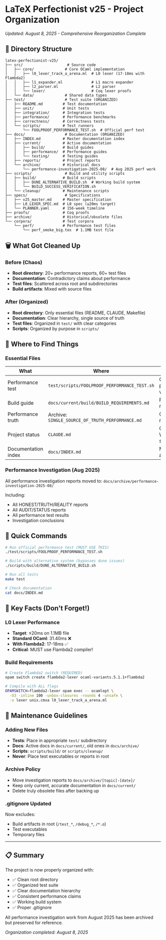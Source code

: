 # LaTeX Perfectionist v25 - Project Organization

*Updated: August 8, 2025 - Comprehensive Reorganization Complete*

## 📂 Directory Structure

```
latex-perfectionist-v25/
├── src/                    # Source code
│   ├── core/              # Core OCaml implementation
│   │   ├── l0_lexer_track_a_arena.ml  # L0 lexer (17-18ms with Flambda2)
│   │   ├── l1_expander.ml             # L1 macro expander
│   │   ├── l2_parser.ml               # L2 parser
│   │   └── lexer/                     # Coq lexer proofs
│   └── data/              # Shared data types
├── test/                  # Test suite (ORGANIZED)
│   ├── README.md         # Test documentation
│   ├── unit/             # Unit tests
│   ├── integration/      # Integration tests
│   ├── performance/      # Performance benchmarks
│   ├── correctness/      # Correctness tests
│   └── scripts/          # Test runners
│       └── FOOLPROOF_PERFORMANCE_TEST.sh  # Official perf test
├── docs/                  # Documentation (ORGANIZED)
│   ├── INDEX.md          # Master documentation index
│   ├── current/          # Active documentation
│   │   ├── build/        # Build guides
│   │   ├── performance/  # Performance guides
│   │   └── testing/      # Testing guides
│   ├── reports/          # Project reports
│   └── archive/          # Historical docs
│       └── performance-investigation-2025-08/  # Aug 2025 perf work
├── scripts/               # Build and utility scripts
│   ├── build/            # Build scripts
│   │   ├── DUNE_ALTERNATIVE_BUILD.sh  # Working build system
│   │   └── BUILD_SUCCESS_VERIFICATION.sh
│   └── cleanup/          # Maintenance scripts
├── specs/                 # Specifications
│   ├── v25_master.md     # Master specification
│   ├── L0_LEXER_SPEC.md  # L0 spec (≤20ms target)
│   └── PLANNER.yaml      # 156-week timeline
├── proofs/               # Coq proofs
├── archive/              # Historical/obsolete files
└── corpora/              # Test corpora
    └── perf/             # Performance test files
        └── perf_smoke_big.tex  # 1.1MB test file
```

## 🗑️ What Got Cleaned Up

### Before (Chaos)
- **Root directory**: 20+ performance reports, 60+ test files
- **Documentation**: Contradictory claims about performance
- **Test files**: Scattered across root and subdirectories
- **Build artifacts**: Mixed with source files

### After (Organized)
- **Root directory**: Only essential files (README, CLAUDE, Makefile)
- **Documentation**: Clear hierarchy, single source of truth
- **Test files**: Organized in `test/` with clear categories
- **Scripts**: Organized by purpose in `scripts/`

## 📍 Where to Find Things

### Essential Files
| What | Where | Purpose |
|------|-------|---------|
| Performance test | `test/scripts/FOOLPROOF_PERFORMANCE_TEST.sh` | Official L0 performance verification |
| Build guide | `docs/current/build/BUILD_REQUIREMENTS.md` | Flambda2 requirements |
| Performance truth | Archive: `SINGLE_SOURCE_OF_TRUTH_PERFORMANCE.md` | Official numbers |
| Project status | `CLAUDE.md` | Current Week 1 status |
| Documentation index | `docs/INDEX.md` | Master list of all docs |

### Performance Investigation (Aug 2025)
All performance investigation reports moved to:
`docs/archive/performance-investigation-2025-08/`

Including:
- All HONEST/TRUTH/REALITY reports
- All AUDIT/STATUS reports
- All performance test results
- Investigation conclusions

## 🚀 Quick Commands

```bash
# Run official performance test (MUST USE THIS)
./test/scripts/FOOLPROOF_PERFORMANCE_TEST.sh

# Build with alternative system (bypasses dune issues)
./scripts/build/DUNE_ALTERNATIVE_BUILD.sh

# Run all tests
make test

# Check documentation
cat docs/INDEX.md
```

## 🔑 Key Facts (Don't Forget!)

### L0 Lexer Performance
- **Target**: ≤20ms on 1.1MB file
- **Standard OCaml**: 31.40ms ❌
- **With Flambda2**: 17-18ms ✅
- **Critical**: MUST use Flambda2 compiler!

### Build Requirements
```bash
# Create Flambda2 switch (REQUIRED)
opam switch create flambda2-lexer ocaml-variants.5.1.1+flambda2

# Compile with ALL flags
OPAMSWITCH=flambda2-lexer opam exec -- ocamlopt \
  -O3 -inline 100 -unbox-closures -rounds 4 -unsafe \
  -o lexer unix.cmxa l0_lexer_track_a_arena.ml
```

## 🧹 Maintenance Guidelines

### Adding New Files
- **Tests**: Place in appropriate `test/` subdirectory
- **Docs**: Active docs in `docs/current/`, old ones in `docs/archive/`
- **Scripts**: `scripts/build/` or `scripts/cleanup/`
- **Never**: Place test executables or reports in root

### Archive Policy
- Move investigation reports to `docs/archive/[topic]-[date]/`
- Keep only current, accurate documentation in `docs/current/`
- Delete truly obsolete files after backing up

### .gitignore Updated
Now excludes:
- Build artifacts in root (`/test_*`, `/debug_*`, `/*.o`)
- Test executables
- Temporary files

---

## 📋 Summary

The project is now properly organized with:
- ✅ Clean root directory
- ✅ Organized test suite
- ✅ Clear documentation hierarchy
- ✅ Consistent performance claims
- ✅ Working build system
- ✅ Proper .gitignore

All performance investigation work from August 2025 has been archived but preserved for reference.

*Organization completed: August 8, 2025*